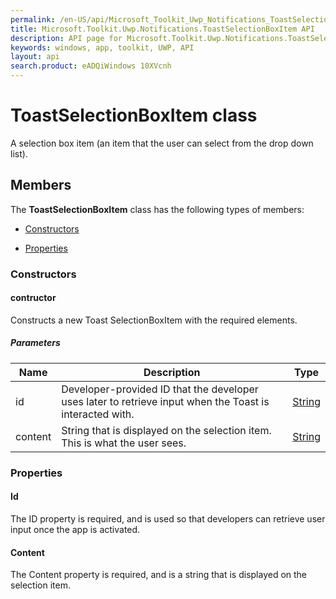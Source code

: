 ```yaml
---
permalink: /en-US/api/Microsoft_Toolkit_Uwp_Notifications_ToastSelectionBoxItem.htm
title: Microsoft.Toolkit.Uwp.Notifications.ToastSelectionBoxItem API 
description: API page for Microsoft.Toolkit.Uwp.Notifications.ToastSelectionBoxItem
keywords: windows, app, toolkit, UWP, API
layout: api
search.product: eADQiWindows 10XVcnh
---
```



# ToastSelectionBoxItem class

A selection box item (an item that the user can select from the drop down list).

## Members

The **ToastSelectionBoxItem** class has the following types of members:

* [Constructors](#Constructors)

* [Properties](#Properties)

### Constructors

#### contructor

Constructs a new Toast SelectionBoxItem with the required elements.

##### Parameters



| Name | Description | Type || --- | --- | --- || id | Developer-provided ID that the developer uses later to retrieve input when the Toast is interacted with. | [String](https://msdn.microsoft.com/library/windows/apps/System.String) || content | String that is displayed on the selection item. This is what the user sees. | [String](https://msdn.microsoft.com/library/windows/apps/System.String) |


### Properties

#### Id

The ID property is required, and is used so that developers can retrieve user input once the app is activated.



#### Content

The Content property is required, and is a string that is displayed on the selection item.


